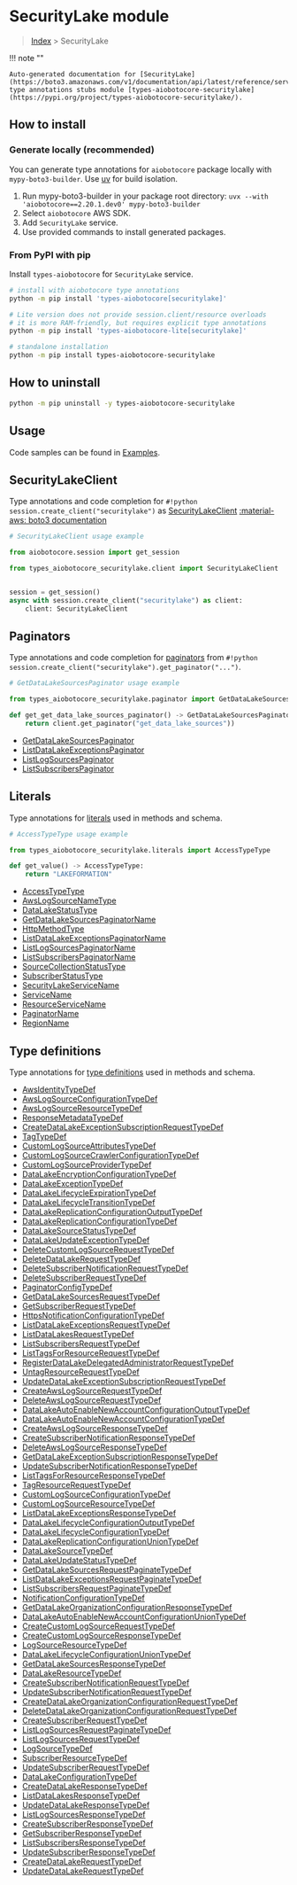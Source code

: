 # SecurityLake module

> [Index](../README.md) > SecurityLake


!!! note ""

    Auto-generated documentation for [SecurityLake](https://boto3.amazonaws.com/v1/documentation/api/latest/reference/services/securitylake.html#securitylake)
    type annotations stubs module [types-aiobotocore-securitylake](https://pypi.org/project/types-aiobotocore-securitylake/).

## How to install

### Generate locally (recommended)

You can generate type annotations for `aiobotocore` package locally with `mypy-boto3-builder`.
Use [uv](https://docs.astral.sh/uv/getting-started/installation/) for build isolation.

1. Run mypy-boto3-builder in your package root directory: `uvx --with 'aiobotocore==2.20.1.dev0' mypy-boto3-builder`
1. Select `aiobotocore` AWS SDK.
1. Add `SecurityLake` service.
1. Use provided commands to install generated packages.



### From PyPI with pip

Install `types-aiobotocore` for `SecurityLake` service.

```bash
# install with aiobotocore type annotations
python -m pip install 'types-aiobotocore[securitylake]'

# Lite version does not provide session.client/resource overloads
# it is more RAM-friendly, but requires explicit type annotations
python -m pip install 'types-aiobotocore-lite[securitylake]'

# standalone installation
python -m pip install types-aiobotocore-securitylake
```



## How to uninstall

```bash
python -m pip uninstall -y types-aiobotocore-securitylake
```

## Usage

Code samples can be found in [Examples](./usage.md).

## SecurityLakeClient

Type annotations and code completion for  `#!python session.create_client("securitylake")` as [SecurityLakeClient](./client.md)
[:material-aws: boto3 documentation](https://boto3.amazonaws.com/v1/documentation/api/latest/reference/services/securitylake.html#SecurityLake.Client)

```python
# SecurityLakeClient usage example

from aiobotocore.session import get_session

from types_aiobotocore_securitylake.client import SecurityLakeClient


session = get_session()
async with session.create_client("securitylake") as client:
    client: SecurityLakeClient
```


## Paginators

Type annotations and code completion for
[paginators](./paginators.md)
from `#!python session.create_client("securitylake").get_paginator("...")`.

```python
# GetDataLakeSourcesPaginator usage example

from types_aiobotocore_securitylake.paginator import GetDataLakeSourcesPaginator

def get_get_data_lake_sources_paginator() -> GetDataLakeSourcesPaginator:
    return client.get_paginator("get_data_lake_sources"))
```

- [GetDataLakeSourcesPaginator](./paginators.md#getdatalakesourcespaginator)
- [ListDataLakeExceptionsPaginator](./paginators.md#listdatalakeexceptionspaginator)
- [ListLogSourcesPaginator](./paginators.md#listlogsourcespaginator)
- [ListSubscribersPaginator](./paginators.md#listsubscriberspaginator)








## Literals

Type annotations for [literals](./literals.md) used in methods and schema.

```python
# AccessTypeType usage example

from types_aiobotocore_securitylake.literals import AccessTypeType

def get_value() -> AccessTypeType:
    return "LAKEFORMATION"
```

- [AccessTypeType](./literals.md#accesstypetype)
- [AwsLogSourceNameType](./literals.md#awslogsourcenametype)
- [DataLakeStatusType](./literals.md#datalakestatustype)
- [GetDataLakeSourcesPaginatorName](./literals.md#getdatalakesourcespaginatorname)
- [HttpMethodType](./literals.md#httpmethodtype)
- [ListDataLakeExceptionsPaginatorName](./literals.md#listdatalakeexceptionspaginatorname)
- [ListLogSourcesPaginatorName](./literals.md#listlogsourcespaginatorname)
- [ListSubscribersPaginatorName](./literals.md#listsubscriberspaginatorname)
- [SourceCollectionStatusType](./literals.md#sourcecollectionstatustype)
- [SubscriberStatusType](./literals.md#subscriberstatustype)
- [SecurityLakeServiceName](./literals.md#securitylakeservicename)
- [ServiceName](./literals.md#servicename)
- [ResourceServiceName](./literals.md#resourceservicename)
- [PaginatorName](./literals.md#paginatorname)
- [RegionName](./literals.md#regionname)




## Type definitions

Type annotations for [type definitions](./type_defs.md) used in methods and schema.

- [AwsIdentityTypeDef](./type_defs.md#awsidentitytypedef)
- [AwsLogSourceConfigurationTypeDef](./type_defs.md#awslogsourceconfigurationtypedef)
- [AwsLogSourceResourceTypeDef](./type_defs.md#awslogsourceresourcetypedef)
- [ResponseMetadataTypeDef](./type_defs.md#responsemetadatatypedef)
- [CreateDataLakeExceptionSubscriptionRequestTypeDef](./type_defs.md#createdatalakeexceptionsubscriptionrequesttypedef)
- [TagTypeDef](./type_defs.md#tagtypedef)
- [CustomLogSourceAttributesTypeDef](./type_defs.md#customlogsourceattributestypedef)
- [CustomLogSourceCrawlerConfigurationTypeDef](./type_defs.md#customlogsourcecrawlerconfigurationtypedef)
- [CustomLogSourceProviderTypeDef](./type_defs.md#customlogsourceprovidertypedef)
- [DataLakeEncryptionConfigurationTypeDef](./type_defs.md#datalakeencryptionconfigurationtypedef)
- [DataLakeExceptionTypeDef](./type_defs.md#datalakeexceptiontypedef)
- [DataLakeLifecycleExpirationTypeDef](./type_defs.md#datalakelifecycleexpirationtypedef)
- [DataLakeLifecycleTransitionTypeDef](./type_defs.md#datalakelifecycletransitiontypedef)
- [DataLakeReplicationConfigurationOutputTypeDef](./type_defs.md#datalakereplicationconfigurationoutputtypedef)
- [DataLakeReplicationConfigurationTypeDef](./type_defs.md#datalakereplicationconfigurationtypedef)
- [DataLakeSourceStatusTypeDef](./type_defs.md#datalakesourcestatustypedef)
- [DataLakeUpdateExceptionTypeDef](./type_defs.md#datalakeupdateexceptiontypedef)
- [DeleteCustomLogSourceRequestTypeDef](./type_defs.md#deletecustomlogsourcerequesttypedef)
- [DeleteDataLakeRequestTypeDef](./type_defs.md#deletedatalakerequesttypedef)
- [DeleteSubscriberNotificationRequestTypeDef](./type_defs.md#deletesubscribernotificationrequesttypedef)
- [DeleteSubscriberRequestTypeDef](./type_defs.md#deletesubscriberrequesttypedef)
- [PaginatorConfigTypeDef](./type_defs.md#paginatorconfigtypedef)
- [GetDataLakeSourcesRequestTypeDef](./type_defs.md#getdatalakesourcesrequesttypedef)
- [GetSubscriberRequestTypeDef](./type_defs.md#getsubscriberrequesttypedef)
- [HttpsNotificationConfigurationTypeDef](./type_defs.md#httpsnotificationconfigurationtypedef)
- [ListDataLakeExceptionsRequestTypeDef](./type_defs.md#listdatalakeexceptionsrequesttypedef)
- [ListDataLakesRequestTypeDef](./type_defs.md#listdatalakesrequesttypedef)
- [ListSubscribersRequestTypeDef](./type_defs.md#listsubscribersrequesttypedef)
- [ListTagsForResourceRequestTypeDef](./type_defs.md#listtagsforresourcerequesttypedef)
- [RegisterDataLakeDelegatedAdministratorRequestTypeDef](./type_defs.md#registerdatalakedelegatedadministratorrequesttypedef)
- [UntagResourceRequestTypeDef](./type_defs.md#untagresourcerequesttypedef)
- [UpdateDataLakeExceptionSubscriptionRequestTypeDef](./type_defs.md#updatedatalakeexceptionsubscriptionrequesttypedef)
- [CreateAwsLogSourceRequestTypeDef](./type_defs.md#createawslogsourcerequesttypedef)
- [DeleteAwsLogSourceRequestTypeDef](./type_defs.md#deleteawslogsourcerequesttypedef)
- [DataLakeAutoEnableNewAccountConfigurationOutputTypeDef](./type_defs.md#datalakeautoenablenewaccountconfigurationoutputtypedef)
- [DataLakeAutoEnableNewAccountConfigurationTypeDef](./type_defs.md#datalakeautoenablenewaccountconfigurationtypedef)
- [CreateAwsLogSourceResponseTypeDef](./type_defs.md#createawslogsourceresponsetypedef)
- [CreateSubscriberNotificationResponseTypeDef](./type_defs.md#createsubscribernotificationresponsetypedef)
- [DeleteAwsLogSourceResponseTypeDef](./type_defs.md#deleteawslogsourceresponsetypedef)
- [GetDataLakeExceptionSubscriptionResponseTypeDef](./type_defs.md#getdatalakeexceptionsubscriptionresponsetypedef)
- [UpdateSubscriberNotificationResponseTypeDef](./type_defs.md#updatesubscribernotificationresponsetypedef)
- [ListTagsForResourceResponseTypeDef](./type_defs.md#listtagsforresourceresponsetypedef)
- [TagResourceRequestTypeDef](./type_defs.md#tagresourcerequesttypedef)
- [CustomLogSourceConfigurationTypeDef](./type_defs.md#customlogsourceconfigurationtypedef)
- [CustomLogSourceResourceTypeDef](./type_defs.md#customlogsourceresourcetypedef)
- [ListDataLakeExceptionsResponseTypeDef](./type_defs.md#listdatalakeexceptionsresponsetypedef)
- [DataLakeLifecycleConfigurationOutputTypeDef](./type_defs.md#datalakelifecycleconfigurationoutputtypedef)
- [DataLakeLifecycleConfigurationTypeDef](./type_defs.md#datalakelifecycleconfigurationtypedef)
- [DataLakeReplicationConfigurationUnionTypeDef](./type_defs.md#datalakereplicationconfigurationuniontypedef)
- [DataLakeSourceTypeDef](./type_defs.md#datalakesourcetypedef)
- [DataLakeUpdateStatusTypeDef](./type_defs.md#datalakeupdatestatustypedef)
- [GetDataLakeSourcesRequestPaginateTypeDef](./type_defs.md#getdatalakesourcesrequestpaginatetypedef)
- [ListDataLakeExceptionsRequestPaginateTypeDef](./type_defs.md#listdatalakeexceptionsrequestpaginatetypedef)
- [ListSubscribersRequestPaginateTypeDef](./type_defs.md#listsubscribersrequestpaginatetypedef)
- [NotificationConfigurationTypeDef](./type_defs.md#notificationconfigurationtypedef)
- [GetDataLakeOrganizationConfigurationResponseTypeDef](./type_defs.md#getdatalakeorganizationconfigurationresponsetypedef)
- [DataLakeAutoEnableNewAccountConfigurationUnionTypeDef](./type_defs.md#datalakeautoenablenewaccountconfigurationuniontypedef)
- [CreateCustomLogSourceRequestTypeDef](./type_defs.md#createcustomlogsourcerequesttypedef)
- [CreateCustomLogSourceResponseTypeDef](./type_defs.md#createcustomlogsourceresponsetypedef)
- [LogSourceResourceTypeDef](./type_defs.md#logsourceresourcetypedef)
- [DataLakeLifecycleConfigurationUnionTypeDef](./type_defs.md#datalakelifecycleconfigurationuniontypedef)
- [GetDataLakeSourcesResponseTypeDef](./type_defs.md#getdatalakesourcesresponsetypedef)
- [DataLakeResourceTypeDef](./type_defs.md#datalakeresourcetypedef)
- [CreateSubscriberNotificationRequestTypeDef](./type_defs.md#createsubscribernotificationrequesttypedef)
- [UpdateSubscriberNotificationRequestTypeDef](./type_defs.md#updatesubscribernotificationrequesttypedef)
- [CreateDataLakeOrganizationConfigurationRequestTypeDef](./type_defs.md#createdatalakeorganizationconfigurationrequesttypedef)
- [DeleteDataLakeOrganizationConfigurationRequestTypeDef](./type_defs.md#deletedatalakeorganizationconfigurationrequesttypedef)
- [CreateSubscriberRequestTypeDef](./type_defs.md#createsubscriberrequesttypedef)
- [ListLogSourcesRequestPaginateTypeDef](./type_defs.md#listlogsourcesrequestpaginatetypedef)
- [ListLogSourcesRequestTypeDef](./type_defs.md#listlogsourcesrequesttypedef)
- [LogSourceTypeDef](./type_defs.md#logsourcetypedef)
- [SubscriberResourceTypeDef](./type_defs.md#subscriberresourcetypedef)
- [UpdateSubscriberRequestTypeDef](./type_defs.md#updatesubscriberrequesttypedef)
- [DataLakeConfigurationTypeDef](./type_defs.md#datalakeconfigurationtypedef)
- [CreateDataLakeResponseTypeDef](./type_defs.md#createdatalakeresponsetypedef)
- [ListDataLakesResponseTypeDef](./type_defs.md#listdatalakesresponsetypedef)
- [UpdateDataLakeResponseTypeDef](./type_defs.md#updatedatalakeresponsetypedef)
- [ListLogSourcesResponseTypeDef](./type_defs.md#listlogsourcesresponsetypedef)
- [CreateSubscriberResponseTypeDef](./type_defs.md#createsubscriberresponsetypedef)
- [GetSubscriberResponseTypeDef](./type_defs.md#getsubscriberresponsetypedef)
- [ListSubscribersResponseTypeDef](./type_defs.md#listsubscribersresponsetypedef)
- [UpdateSubscriberResponseTypeDef](./type_defs.md#updatesubscriberresponsetypedef)
- [CreateDataLakeRequestTypeDef](./type_defs.md#createdatalakerequesttypedef)
- [UpdateDataLakeRequestTypeDef](./type_defs.md#updatedatalakerequesttypedef)

